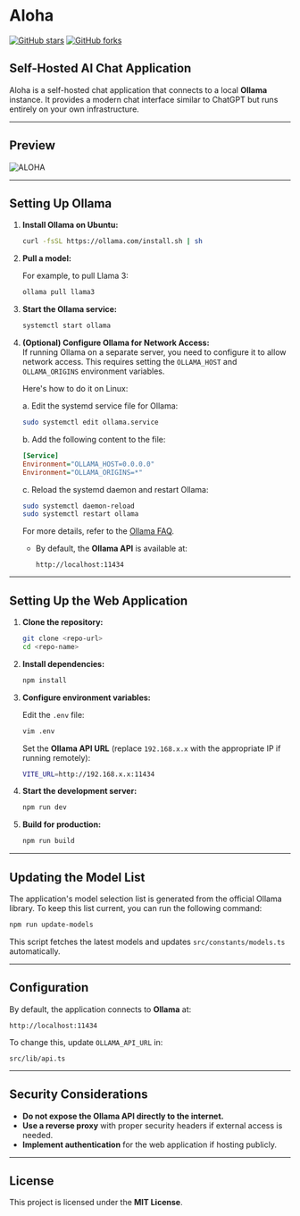 # Aloha

[![GitHub stars](https://img.shields.io/github/stars/majicmaj/aloha?style=social)](https://github.com/majicmaj/aloha/stargazers)
[![GitHub forks](https://img.shields.io/github/forks/majicmaj/aloha?style=social)](https://github.com/majicmaj/aloha/network)

## Self-Hosted AI Chat Application

Aloha is a self-hosted chat application that connects to a local **Ollama** instance. It provides a modern chat interface similar to ChatGPT but runs entirely on your own infrastructure.

---

## Preview

![ALOHA](https://github.com/user-attachments/assets/2ed4fa62-a026-4812-8c35-f76674420b44)

---

## Setting Up Ollama

1. **Install Ollama on Ubuntu:**

   ```bash
   curl -fsSL https://ollama.com/install.sh | sh
   ```

2. **Pull a model:**

   For example, to pull Llama 3:
   ```bash
   ollama pull llama3
   ```

3. **Start the Ollama service:**

   ```bash
   systemctl start ollama
   ```

4. **(Optional) Configure Ollama for Network Access:**  
   If running Ollama on a separate server, you need to configure it to allow network access. This requires setting the `OLLAMA_HOST` and `OLLAMA_ORIGINS` environment variables.

   Here's how to do it on Linux:

   a. Edit the systemd service file for Ollama:
   ```bash
   sudo systemctl edit ollama.service
   ```

   b. Add the following content to the file:
   ```ini
   [Service]
   Environment="OLLAMA_HOST=0.0.0.0"
   Environment="OLLAMA_ORIGINS=*"
   ```

   c. Reload the systemd daemon and restart Ollama:
   ```bash
   sudo systemctl daemon-reload
   sudo systemctl restart ollama
   ```

   For more details, refer to the [Ollama FAQ](https://github.com/ollama/ollama/blob/main/docs/faq.md#how-do-i-configure-ollama-server).

   - By default, the **Ollama API** is available at:
     ```
     http://localhost:11434
     ```

---

## Setting Up the Web Application

1. **Clone the repository:**

   ```bash
   git clone <repo-url>
   cd <repo-name>
   ```

2. **Install dependencies:**

   ```bash
   npm install
   ```

3. **Configure environment variables:**

   Edit the `.env` file:

   ```bash
   vim .env
   ```

   Set the **Ollama API URL** (replace `192.168.x.x` with the appropriate IP if running remotely):

   ```bash
   VITE_URL=http://192.168.x.x:11434
   ```

4. **Start the development server:**

   ```bash
   npm run dev
   ```

5. **Build for production:**

   ```bash
   npm run build
   ```

---

## Updating the Model List

The application's model selection list is generated from the official Ollama library. To keep this list current, you can run the following command:

```bash
npm run update-models
```

This script fetches the latest models and updates `src/constants/models.ts` automatically.

---

## Configuration

By default, the application connects to **Ollama** at:

```
http://localhost:11434
```

To change this, update `OLLAMA_API_URL` in:

```
src/lib/api.ts
```

---

## Security Considerations

- **Do not expose the Ollama API directly to the internet.**
- **Use a reverse proxy** with proper security headers if external access is needed.
- **Implement authentication** for the web application if hosting publicly.

---

## License

This project is licensed under the **MIT License**.
